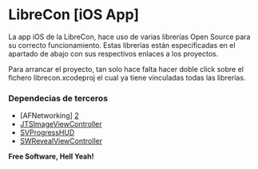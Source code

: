 # LibreCon [iOS App]

La app iOS de la LibreCon, hace uso de varias librerías Open Source para su correcto funcionamiento. Estas librerías están especificadas en el apartado de abajo con sus respectivos enlaces a los proyectos.

Para arrancar el proyecto, tan solo hace falta hacer doble click sobre el fichero librecon.xcodeproj el cual ya tiene vinculadas todas las librerías.

### Dependecias de terceros
- [AFNetworking] [2]
- [JTSImageViewController][3]
- [SVProgressHUD][4]
- [SWRevealViewController][5]

**Free Software, Hell Yeah!**

[2]:https://github.com/AFNetworking/AFNetworking
[3]:https://github.com/jaredsinclair/JTSImageViewController
[4]:https://github.com/TransitApp/SVProgressHUD
[5]:https://github.com/John-Lluch/SWRevealViewController
